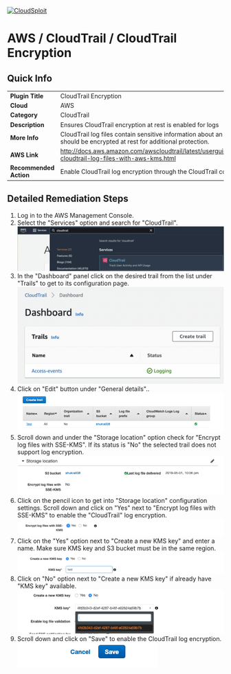 [![CloudSploit](https://cloudsploit.com/img/logo-new-big-text-100.png "CloudSploit")](https://cloudsploit.com)

# AWS / CloudTrail / CloudTrail Encryption

## Quick Info

| | |
|-|-|
| **Plugin Title** | CloudTrail Encryption |
| **Cloud** | AWS |
| **Category** | CloudTrail |
| **Description** | Ensures CloudTrail encryption at rest is enabled for logs |
| **More Info** | CloudTrail log files contain sensitive information about an account and should be encrypted at rest for additional protection. |
| **AWS Link** | http://docs.aws.amazon.com/awscloudtrail/latest/userguide/encrypting-cloudtrail-log-files-with-aws-kms.html |
| **Recommended Action** | Enable CloudTrail log encryption through the CloudTrail console or API |

## Detailed Remediation Steps
1. Log in to the AWS Management Console.
2. Select the "Services" option and search for "CloudTrail".</br><img src="/resources/aws/cloudtrail/cloudtrail-encryption/step2.png"/>
3. In the "Dashboard" panel click on the desired trail from the list under "Trails" to get to its configuration page.</br> <img src="/resources/aws/cloudtrail/cloudtrail-encryption/step3.png"/>
4. Click on "Edit" button under "General details"..</br><img src="/resources/aws/cloudtrail/cloudtrail-encryption/step4.png"/>
5. Scroll down and under the "Storage location" option check for "Encrypt log files with SSE-KMS". If its status is "No" the selected trail does not support log encryption.</br><img src="/resources/aws/cloudtrail/cloudtrail-encryption/step5.png"/>
6. Click on the pencil icon to get into "Storage location" configuration settings. Scroll down and click on "Yes" next to "Encrypt log files with SSE-KMS" to enable the "CloudTrail" log encryption. </br> <img src="/resources/aws/cloudtrail/cloudtrail-encryption/step6.png"/>
7. Click on the "Yes" option next to "Create a new KMS key" and enter a name. Make sure KMS key and S3 bucket must be in the same region.</br><img src="/resources/aws/cloudtrail/cloudtrail-encryption/step7.png"/>
8. Click on "No" option next to "Create a new KMS key" if already have "KMS key" available.</br><img src="/resources/aws/cloudtrail/cloudtrail-encryption/step8.png"/>
9. Scroll down and click on "Save" to enable the CloudTrail log encryption.</br><img src="/resources/aws/cloudtrail/cloudtrail-encryption/step9.png"/>
